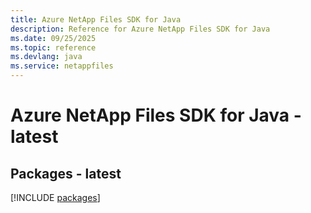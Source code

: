 ```yaml
---
title: Azure NetApp Files SDK for Java
description: Reference for Azure NetApp Files SDK for Java
ms.date: 09/25/2025
ms.topic: reference
ms.devlang: java
ms.service: netappfiles
---
```

# Azure NetApp Files SDK for Java - latest
## Packages - latest
[!INCLUDE [packages](netapp-files-index.md)]
